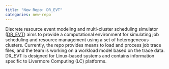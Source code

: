 ```yaml
---
title: "New Repo: DR_EVT"
categories: new-repo
---
```


Discrete resource event modeling and multi-cluster scheduling simulator ([DR_EVT](https://github.com/LLNL/dr_evt)) aims to provide a computational environment for simulating job scheduling and resource management using a set of heterogeneous clusters. Currently, the repo provides means to load and process job trace files, and the team is working on a workload model based on the trace data. DR_EVT is designed for Linux-based systems and contains information specific to Livermore Computing (LC) platforms.
